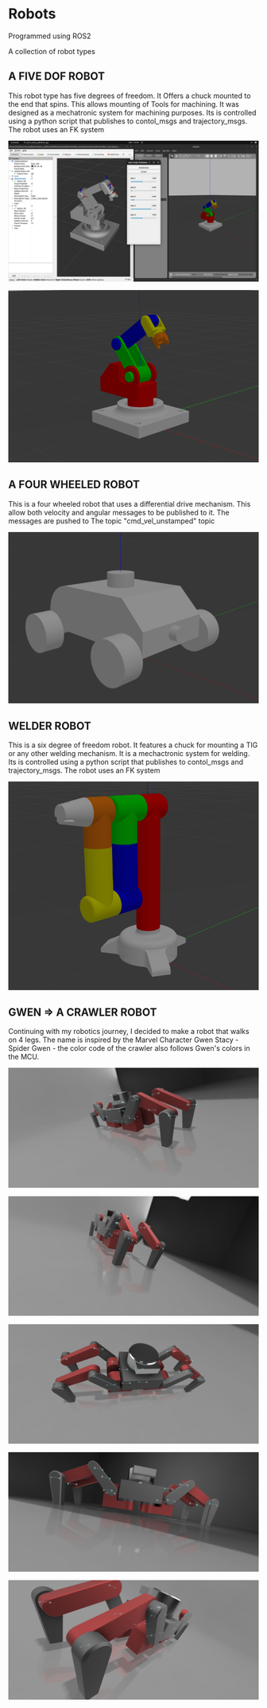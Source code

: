 # Robots 
Programmed using ROS2

A collection of robot types

<h2>A FIVE DOF ROBOT</h2>
This robot type has five degrees of freedom. It Offers a chuck mounted to the end that spins. This allows mounting of Tools for
machining. It was designed as a mechatronic system for machining purposes.
Its is controlled using a python script that publishes to contol_msgs and trajectory_msgs.
The robot uses an FK system

![image url](https://github.com/KolKemboi/ROBOTICS/blob/be452c4aa19daecc51d3d53a50841640a3c88354/Five%20DoF%20robot.png)

![image url](https://github.com/KolKemboi/ROBOTICS/blob/be452c4aa19daecc51d3d53a50841640a3c88354/Five%20DoF.png)

<h2>A FOUR WHEELED ROBOT</h2>
This is a four wheeled robot that uses a differential drive mechanism. This allow both velocity and angular messages to be published 
to it.
The messages are pushed to The topic "cmd_vel_unstamped" topic

![image url](https://github.com/KolKemboi/ROBOTICS/blob/be452c4aa19daecc51d3d53a50841640a3c88354/Four%20Wheel%20Bot.png)

<h2>WELDER ROBOT</h2>
This is a six degree of freedom robot. It features a chuck for mounting a TIG or any other welding mechanism.
It is a mechactronic system for welding.
Its is controlled using a python script that publishes to contol_msgs and trajectory_msgs.
The robot uses an FK system

![image url](https://github.com/KolKemboi/ROBOTICS/blob/be452c4aa19daecc51d3d53a50841640a3c88354/Six%20DoF%20robot.png)

<h2>GWEN => A CRAWLER ROBOT</h2>
Continuing with my robotics journey, I decided to make a robot that walks on 4 legs.
The name is inspired by the Marvel Character Gwen Stacy - Spider Gwen - the color code of the 
crawler also follows Gwen's colors in the MCU.


![image url](https://github.com/KolKemboi/ROBOTICS/blob/bd547804aac03944c04c0e7184f7632fe97a1d7e/Gwenbot%20v0.png)

![image url](https://github.com/KolKemboi/ROBOTICS/blob/bd547804aac03944c04c0e7184f7632fe97a1d7e/Gwenbot%20v1.png)

![image url](https://github.com/KolKemboi/ROBOTICS/blob/bd547804aac03944c04c0e7184f7632fe97a1d7e/Gwenbot%20v2.png)

![image url](https://github.com/KolKemboi/ROBOTICS/blob/bd547804aac03944c04c0e7184f7632fe97a1d7e/Gwenbot%20v3.png)

![image url](https://github.com/KolKemboi/ROBOTICS/blob/bd547804aac03944c04c0e7184f7632fe97a1d7e/Gwenbot%20v4.png)
